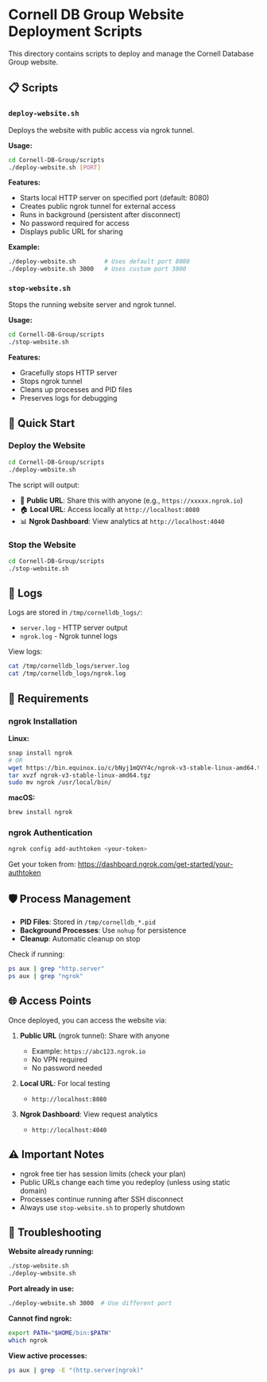 # Cornell DB Group Website Deployment Scripts

This directory contains scripts to deploy and manage the Cornell Database Group website.

## 📋 Scripts

### `deploy-website.sh`
Deploys the website with public access via ngrok tunnel.

**Usage:**
```bash
cd Cornell-DB-Group/scripts
./deploy-website.sh [PORT]
```

**Features:**
- Starts local HTTP server on specified port (default: 8080)
- Creates public ngrok tunnel for external access
- Runs in background (persistent after disconnect)
- No password required for access
- Displays public URL for sharing

**Example:**
```bash
./deploy-website.sh        # Uses default port 8080
./deploy-website.sh 3000   # Uses custom port 3000
```

### `stop-website.sh`
Stops the running website server and ngrok tunnel.

**Usage:**
```bash
cd Cornell-DB-Group/scripts
./stop-website.sh
```

**Features:**
- Gracefully stops HTTP server
- Stops ngrok tunnel
- Cleans up processes and PID files
- Preserves logs for debugging

## 🚀 Quick Start

### Deploy the Website
```bash
cd Cornell-DB-Group/scripts
./deploy-website.sh
```

The script will output:
- 📍 **Public URL**: Share this with anyone (e.g., `https://xxxxx.ngrok.io`)
- 🏠 **Local URL**: Access locally at `http://localhost:8080`
- 📊 **Ngrok Dashboard**: View analytics at `http://localhost:4040`

### Stop the Website
```bash
cd Cornell-DB-Group/scripts
./stop-website.sh
```

## 📝 Logs

Logs are stored in `/tmp/cornelldb_logs/`:
- `server.log` - HTTP server output
- `ngrok.log` - Ngrok tunnel logs

View logs:
```bash
cat /tmp/cornelldb_logs/server.log
cat /tmp/cornelldb_logs/ngrok.log
```

## 🔧 Requirements

### ngrok Installation

**Linux:**
```bash
snap install ngrok
# OR
wget https://bin.equinox.io/c/bNyj1mQVY4c/ngrok-v3-stable-linux-amd64.tgz
tar xvzf ngrok-v3-stable-linux-amd64.tgz
sudo mv ngrok /usr/local/bin/
```

**macOS:**
```bash
brew install ngrok
```

### ngrok Authentication
```bash
ngrok config add-authtoken <your-token>
```

Get your token from: https://dashboard.ngrok.com/get-started/your-authtoken

## 🛡️ Process Management

- **PID Files**: Stored in `/tmp/cornelldb_*.pid`
- **Background Processes**: Use `nohup` for persistence
- **Cleanup**: Automatic cleanup on stop

Check if running:
```bash
ps aux | grep "http.server"
ps aux | grep "ngrok"
```

## 🌐 Access Points

Once deployed, you can access the website via:

1. **Public URL** (ngrok tunnel): Share with anyone
   - Example: `https://abc123.ngrok.io`
   - No VPN required
   - No password needed

2. **Local URL**: For local testing
   - `http://localhost:8080`

3. **Ngrok Dashboard**: View request analytics
   - `http://localhost:4040`

## ⚠️ Important Notes

- ngrok free tier has session limits (check your plan)
- Public URLs change each time you redeploy (unless using static domain)
- Processes continue running after SSH disconnect
- Always use `stop-website.sh` to properly shutdown

## 🐛 Troubleshooting

**Website already running:**
```bash
./stop-website.sh
./deploy-website.sh
```

**Port already in use:**
```bash
./deploy-website.sh 3000  # Use different port
```

**Cannot find ngrok:**
```bash
export PATH="$HOME/bin:$PATH"
which ngrok
```

**View active processes:**
```bash
ps aux | grep -E "(http.server|ngrok)"
```
